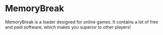 # MemoryBreak

MemoryBreak is a loader designed for online games. It contains a lot of free and paid software, which makes you superior to other players!
